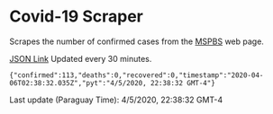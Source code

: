 # Covid-19 Scraper

Scrapes the number of confirmed cases from the [MSPBS](https://www.mspbs.gov.py/covid-19.php) web page.

[JSON Link](https://jmayalag.github.io/covid19-scrape/cases.json)
Updated every 30 minutes.
```
{"confirmed":113,"deaths":0,"recovered":0,"timestamp":"2020-04-06T02:38:32.035Z","pyt":"4/5/2020, 22:38:32 GMT-4"}
```
Last update (Paraguay Time): 4/5/2020, 22:38:32 GMT-4